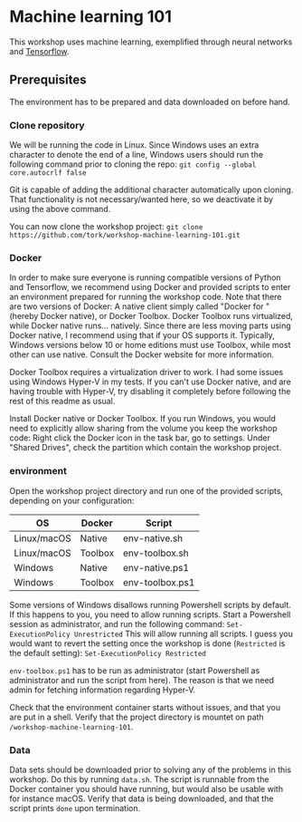 # Machine learning 101
This workshop uses machine learning, exemplified through neural networks and [Tensorflow](https://www.tensorflow.org).

## Prerequisites
The environment has to be prepared and data downloaded on before hand.

### Clone repository
We will be running the code in Linux. Since Windows uses an extra character to denote the end of a line, Windows users should run the following command prior to cloning the repo:
`git config --global core.autocrlf false`

Git is capable of adding the additional character automatically upon cloning. That functionality is not necessary/wanted here, so we deactivate it by using the above command.

You can now clone the workshop project: `git clone https://github.com/tork/workshop-machine-learning-101.git`

### Docker
In order to make sure everyone is running compatible versions of Python and Tensorflow, we recommend using Docker and provided scripts to enter an environment prepared for running the workshop code. Note that there are two versions of Docker: A native client simply called "Docker for <your OS here>" (hereby Docker native), or Docker Toolbox. Docker Toolbox runs virtualized, while Docker native runs... natively. Since there are less moving parts using Docker native, I recommend using that if your OS supports it. Typically, Windows versions below 10 or home editions must use Toolbox, while most other can use native. Consult the Docker website for more information.

Docker Toolbox requires a virtualization driver to work. I had some issues using Windows Hyper-V in my tests. If you can't use Docker native, and are having trouble with Hyper-V, try disabling it completely before following the rest of this readme as usual.

Install Docker native or Docker Toolbox. If you run Windows, you would need to explicitly allow sharing from the volume you keep the workshop code: Right click the Docker icon in the task bar, go to settings. Under "Shared Drives", check the partition which contain the workshop project.

### environment
Open the workshop project directory and run one of the provided scripts, depending on your configuration:

OS|Docker|Script
---|---|---
Linux/macOS|Native|env-native.sh
Linux/macOS|Toolbox|env-toolbox.sh
Windows|Native|env-native.ps1
Windows|Toolbox|env-toolbox.ps1

Some versions of Windows disallows running Powershell scripts by default. If this happens to you, you need to allow running scripts. Start a Powershell session as administrator, and run the following command:
`Set-ExecutionPolicy Unrestricted`
This will allow running all scripts. I guess you would want to revert the setting once the workshop is done (`Restricted` is the default setting):
`Set-ExecutionPolicy Restricted`

`env-toolbox.ps1` has to be run as administrator (start Powershell as administrator and run the script from here). The reason is that we need admin for fetching information regarding Hyper-V.

Check that the environment container starts without issues, and that you are put in a shell. Verify that the project directory is mountet on path `/workshop-machine-learning-101`.

### Data
Data sets should be downloaded prior to solving any of the problems in this workshop. Do this by running `data.sh`. The script is runnable from the Docker container you should have running, but would also be usable with for instance macOS. Verify that data is being downloaded, and that the script prints `done` upon termination.
